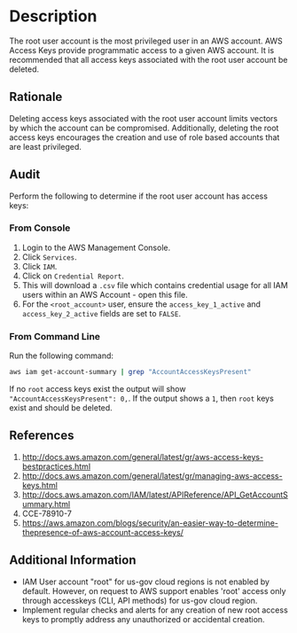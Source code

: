 # Description

The root user account is the most privileged user in an AWS account. AWS Access Keys provide programmatic access to a given AWS account. It is recommended that all access keys associated with the root user account be deleted.

## Rationale

Deleting access keys associated with the root user account limits vectors by which the account can be compromised. Additionally, deleting the root access keys encourages the creation and use of role based accounts that are least privileged.

## Audit

Perform the following to determine if the root user account has access keys:

### From Console

1. Login to the AWS Management Console.
2. Click `Services`.
3. Click `IAM`.
4. Click on `Credential Report`.
5. This will download a `.csv` file which contains credential usage for all IAM users within an AWS Account - open this file.
6. For the `<root_account>` user, ensure the `access_key_1_active` and `access_key_2_active` fields are set to `FALSE`.

### From Command Line

Run the following command:

```sh
aws iam get-account-summary | grep "AccountAccessKeysPresent"
```

If no `root` access keys exist the output will show `"AccountAccessKeysPresent": 0,`. If the output shows a `1`, then `root` keys exist and should be deleted.

## References

1. <http://docs.aws.amazon.com/general/latest/gr/aws-access-keys-bestpractices.html>
2. <http://docs.aws.amazon.com/general/latest/gr/managing-aws-access-keys.html>
3. <http://docs.aws.amazon.com/IAM/latest/APIReference/API_GetAccountSummary.html>
4. CCE-78910-7
5. <https://aws.amazon.com/blogs/security/an-easier-way-to-determine-thepresence-of-aws-account-access-keys/>

## Additional Information

- IAM User account "root" for us-gov cloud regions is not enabled by default.
However, on request to AWS support enables 'root' access only through accesskeys
(CLI, API methods) for us-gov cloud region.
- Implement regular checks and alerts for any creation of new root access keys to
promptly address any unauthorized or accidental creation.
